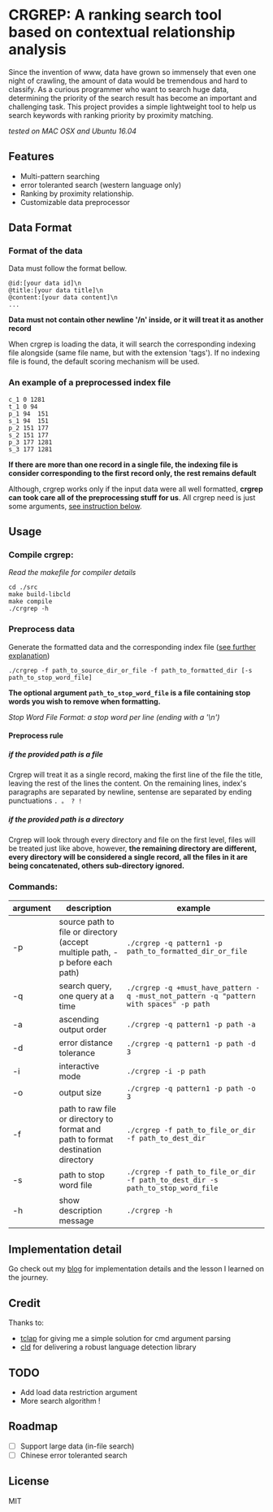 # CRGREP: A ranking search tool based on contextual relationship analysis

Since the invention of www, data have grown so immensely that even one night of crawling, the amount of data would be tremendous and hard to classify. As a curious programmer who want to search huge data, determining the priority of the search result has become an important and challenging task. This project provides a simple lightweight tool to help us search keywords with ranking priority by proximity matching.

*tested on MAC OSX and Ubuntu 16.04*

## Features

- Multi-pattern searching 
- error toleranted search (western language only)
- Ranking by proximity relationship.
- Customizable data preprocessor

## Data Format

### Format of the data

Data must follow the format bellow.

```
@id:[your data id]\n
@title:[your data title]\n
@content:[your data content]\n
...
```

**Data must not contain other newline '/n' inside, or it will treat it as another record**

When crgrep is loading the data, it will search the corresponding indexing file alongside (same file name, but with the extension 'tags'). If no indexing file is found, the default scoring mechanism will be used.

### An example of a preprocessed index file

```
c_1 0 1281
t_1 0 94
p_1 94  151
s_1 94  151
p_2 151 177
s_2 151 177
p_3 177 1281
s_3 177 1281
```

**If there are more than one record in a single file, the indexing file is consider corresponding to the first record only, the rest remains default**

Although, crgrep works only if the input data were all well formatted, **crgrep can took care all of the preprocessing stuff for us**. All crgrep need is just some arguments, [see instruction below](#preprocess-data).

## Usage

### Compile crgrep:

*Read the makefile for compiler details*

```
cd ./src
make build-libcld
make compile
./crgrep -h
```

### Preprocess data

Generate the formatted data and the corresponding index file ([see further explanation](https://cwayne.github.io/2017/03/23/crgrep/#How-do-the-preprocessor-work))

```
./crgrep -f path_to_source_dir_or_file -f path_to_formatted_dir [-s path_to_stop_word_file]
```

**The optional argument `path_to_stop_word_file` is a file containing stop words you wish to remove when formatting.**

*Stop Word File Format: a stop word per line (ending with a '\n')*

#### Preprocess rule

##### if the provided path is a file

Crgrep will treat it as a single record, making the first line of the file the title, leaving the rest of the lines the content. On the remaining lines, index's paragraphs are separated by newline, sentense are separated by ending punctuations `. 。 ? ! `
##### if the provided path is a directory

Crgrep will look through every directory and file on the first level, files will be treated just like above, however, **the remaining directory are different, every directory will be considered a single record, all the files in it are being concatenated, others sub-directory ignored.**

### Commands:

| argument | description                              | example                                  |
| :------- | ---------------------------------------- | ---------------------------------------- |
| -p       | source path to file or directory (accept multiple path, -p before each path)        | `./crgrep -q pattern1 -p path_to_formatted_dir_or_file` |
| -q       | search query, one query at a time        | `./crgrep -q +must_have_pattern -q -must_not_pattern -q "pattern with spaces" -p path` |
| -a       | ascending output order                   | `./crgrep -q pattern1 -p path -a`        |
| -d       | error distance tolerance                 | `./crgrep -q pattern1 -p path -d 3`      |
| -i       | interactive mode                         | `./crgrep -i -p path`                    |
| -o       | output size                              | `./crgrep -q pattern1 -p path -o 3`      |
| -f       | path to raw file or directory to format and path to format destination directory | `./crgrep -f path_to_file_or_dir -f path_to_dest_dir` |
| -s       | path to stop word file                   | `./crgrep -f path_to_file_or_dir -f path_to_dest_dir -s path_to_stop_word_file` |
| -h       | show description message                 | `./crgrep -h`                            |



## Implementation detail

Go check out my [blog](https://cwayne.github.io/2017/03/23/crgrep/ "blog") for implementation details and the lesson I learned on the journey.

## Credit

Thanks to:

- [tclap](http://tclap.sourceforge.net/ "clap") for giving me a simple solution for cmd argument parsing
- [cld](https://github.com/mzsanford/cld 'CLD') for delivering a robust language detection library

## TODO

- Add load data restriction argument
- More search algorithm !

## Roadmap

- [ ] Support large data (in-file search)
- [ ] Chinese error toleranted search

## License

MIT
